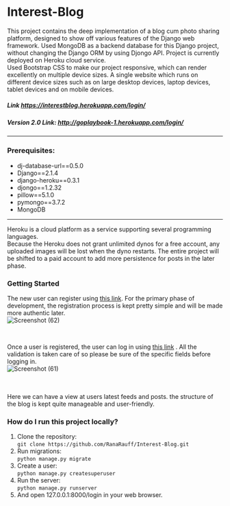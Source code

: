 # Interest-Blog
This project contains the deep implementation of a blog cum photo sharing platform, designed to show off various features of the Django web framework. Used MongoDB as a backend database for this Django project, without changing the Django ORM by using Djongo API. Project is currently deployed on Heroku cloud service.<br />
Used Bootstrap CSS to make our project responsive, which can render excellently on multiple device sizes. A single website which runs on different device sizes such as on large desktop devices, laptop devices, tablet devices and on mobile devices.<br />
##### Link https://interestblog.herokuapp.com/login/
##### Version 2.0 Link: http://goplaybook-1.herokuapp.com/login/
---
### Prerequisites:
  * dj-database-url==0.5.0
  * Django==2.1.4
  * django-heroku==0.3.1
  * djongo==1.2.32
  * pillow==5.1.0
  * pymongo==3.7.2
  * MongoDB
---

Heroku is a cloud platform as a service supporting several programming languages.<br />
Because the Heroku does not grant unlimited dynos for a free account, any uploaded images will be lost when the dyno restarts. The entire project will be shifted to a paid account to add more persistence for posts in the later phase.

### Getting Started

The new user can register using [this link](https://interestblog.herokuapp.com/register/). For the primary phase of development, the registration process is kept pretty simple and will be made more authentic later.<br />
![Screenshot (62)](https://user-images.githubusercontent.com/42863227/58197209-67127d80-7ce9-11e9-8e3f-15d4e268ab13.png)

<br />

Once a user is registered, the user can log in using [this link](https://interestblog.herokuapp.com/login/) .
All the validation is taken care of so please be sure of the specific fields before logging in.<br />
![Screenshot (61)](https://user-images.githubusercontent.com/42863227/58197270-85787900-7ce9-11e9-91d8-88576f96d846.png)
<br />
<br />
<br />

Here we can have a view at users latest feeds and posts.
the structure of the blog is kept quite manageable and user-friendly.
<br />

### How do I run this project locally?
1. Clone the repository:<br />
`git clone https://github.com/RanaRauff/Interest-Blog.git`
2. Run migrations:<br />
`python manage.py migrate`
3. Create a user:<br />
`python manage.py createsuperuser`
4. Run the server:<br />
`python manage.py runserver`
5. And open 127.0.0.1:8000/login in your web browser.

